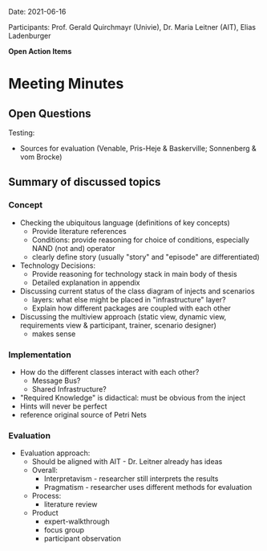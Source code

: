 Date: 2021-06-16

Participants: Prof. Gerald Quirchmayr (Univie), Dr. Maria Leitner (AIT), Elias Ladenburger

**Open Action Items**


# Meeting Minutes

## Open Questions

Testing:
* Sources for evaluation (Venable, Pris-Heje & Baskerville; Sonnenberg & vom Brocke)


## Summary of discussed topics


### Concept
* Checking the ubiquitous language (definitions of key concepts)
    * Provide literature references
    * Conditions: provide reasoning for choice of conditions, especially NAND (not and) operator
    * clearly define story (usually "story" and "episode" are differentiated)
* Technology Decisions:
    * Provide reasoning for technology stack in main body of thesis
    * Detailed explanation in appendix
* Discussing current status of the class diagram of injects and scenarios
    * layers: what else might be placed in "infrastructure" layer?
    * Explain how different packages are coupled with each other
* Discussing the multiview approach (static view, dynamic view, requirements view & participant, trainer, scenario designer)
    * makes sense

### Implementation
* How do the different classes interact with each other?
    * Message Bus?
    * Shared Infrastructure?
* "Required Knowledge" is didactical: must be obvious from the inject
* Hints will never be perfect
* reference original source of Petri Nets


### Evaluation
* Evaluation approach:
    * Should be aligned with AIT - Dr. Leitner already has ideas
    * Overall:
        * Interpretavism - researcher still interprets the results
        * Pragmatism - researcher uses different methods for evaluation
    * Process:
        * literature review
    * Product
        * expert-walkthrough
        * focus group
        * participant observation